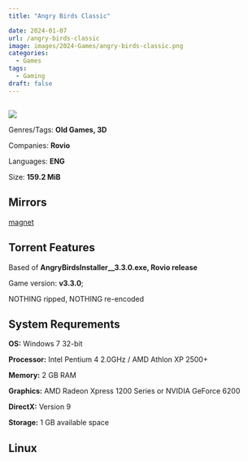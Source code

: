```yaml
---
title: "Angry Birds Classic"

date: 2024-01-07
url: /angry-birds-classic
image: images/2024-Games/angry-birds-classic.png
categories:
  - Games
tags:
  - Gaming
draft: false
---
```

##
![](/images/2024-Games/angry-birds-classic.png)

Genres/Tags: **Old Games, 3D**

Companies: **Rovio**

Languages: **ENG**

Size: **159.2 MiB**

## Mirrors
[magnet](magnet:?xt=urn:btih:YLSSE5FCJIIHIH4HZ3OCNNE6PD3XRWTX&dn=Angry%20Birds%20Classic)

## Torrent Features
Based of **AngryBirdsInstaller__3.3.0.exe, Rovio release**

Game version: **v3.3.0**;

NOTHING ripped, NOTHING re-encoded

## System Requrements
**OS:** Windows 7 32-bit

**Processor:** Intel Pentium 4 2.0GHz / AMD Athlon XP 2500+

**Memory:** 2 GB RAM

**Graphics:** AMD Radeon Xpress 1200 Series or NVIDIA GeForce 6200

**DirectX:** Version 9

**Storage:** 1 GB available space


## Linux
